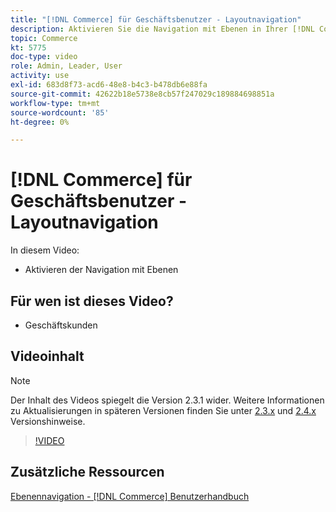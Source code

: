 ```yaml
---
title: "[!DNL Commerce] für Geschäftsbenutzer - Layoutnavigation"
description: Aktivieren Sie die Navigation mit Ebenen in Ihrer [!DNL Commerce] speichern, damit Kunden Produkte einfach und schnell finden können.
topic: Commerce
kt: 5775
doc-type: video
role: Admin, Leader, User
activity: use
exl-id: 683d8f73-acd6-48e8-b4c3-b478db6e88fa
source-git-commit: 42622b18e5738e8cb57f247029c189884698851a
workflow-type: tm+mt
source-wordcount: '85'
ht-degree: 0%

---
```


# [!DNL Commerce] für Geschäftsbenutzer - Layoutnavigation

In diesem Video:

- Aktivieren der Navigation mit Ebenen

## Für wen ist dieses Video?

- Geschäftskunden

## Videoinhalt

>[!NOTE]
>
>Der Inhalt des Videos spiegelt die Version 2.3.1 wider. Weitere Informationen zu Aktualisierungen in späteren Versionen finden Sie unter [ 2.3.x](https://devdocs.magento.com/guides/v2.3/release-notes/bk-release-notes.html) und [2.4.x](https://devdocs.magento.com/guides/v2.4/release-notes/bk-release-notes.html) Versionshinweise.

>[!VIDEO](https://video.tv.adobe.com/v/36186?quality=12&learn=on)

## Zusätzliche Ressourcen

[Ebenennavigation - [!DNL Commerce] Benutzerhandbuch](https://docs.magento.com/user-guide/catalog/navigation-layered.html)

